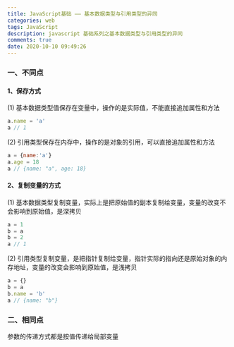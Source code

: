```yaml
---
title: JavaScript基础 —— 基本数据类型与引用类型的异同
categories: web
tags: JavaScript
description: javascript 基础系列之基本数据类型与引用类型的异同
comments: true
date: 2020-10-10 09:49:26
---
```

### 一、不同点

#### 1、保存方式

(1) 基本数据类型值保存在变量中，操作的是实际值，不能直接追加属性和方法

```js
a.name = 'a'
a // 1
```

(2) 引用类型保存在内存中，操作的是对象的引用，可以直接追加属性和方法

```js
a = {name:'a'}
a.age = 18
a // {name: "a", age: 18}
```

#### 2、复制变量的方式

(1) 基本数据类型复制变量，实际上是把原始值的副本复制给变量，变量的改变不会影响到原始值，是深拷贝

```js
a = 1
b = a
b = 2
a // 1
```

(2) 引用类型复制变量，是把指针复制给变量，指针实际的指向还是原始对象的内存地址，变量的改变会影响到原始值，是浅拷贝

```js
a = {}
b = a
b.name = 'b'
a // {name: "b"}
```

### 二、相同点

参数的传递方式都是按值传递给局部变量

